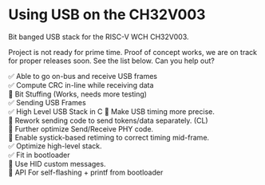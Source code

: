 # Using USB on the CH32V003

Bit banged USB stack for the RISC-V WCH CH32V003.

Project is not ready for prime time.  Proof of concept works, we are on track for proper releases soon.  See the list below.  Can you help out?

:white_check_mark: Able to go on-bus and receive USB frames  
:white_check_mark: Compute CRC in-line while receiving data  
:black_square_button: Bit Stuffing (Works, needs more testing)  
:white_check_mark: Sending USB Frames  
:white_check_mark: High Level USB Stack in C 
:black_square_button: Make USB timing more precise.  
:white_square_button: Rework sending code to send tokens/data separately. (CL)  
:white_square_button: Further optimize Send/Receive PHY code.  
:white_square_button: Enable systick-based retiming to correct timing mid-frame.  
:white_check_mark: Optimize high-level stack.  
:white_check_mark: Fit in bootloader  
:white_square_button: Use HID custom messages.  
:white_square_button: API For self-flashing + printf from bootloader

